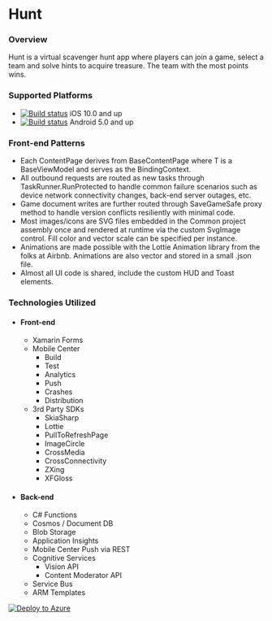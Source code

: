 # Hunt

### Overview
Hunt is a virtual scavenger hunt app where players can join a game, select a team and solve hints to acquire treasure. The team with the most points wins.


### Supported Platforms
* [![Build status](https://build.mobile.azure.com/v0.1/apps/e282924c-141c-4f66-8575-093291d8b5c1/branches/master/badge)](https://mobile.azure.com) iOS 10.0 and up
* [![Build status](https://build.mobile.azure.com/v0.1/apps/61439d5f-9b86-461b-8128-738730c45b6b/branches/master/badge)](https://mobile.azure.com) Android 5.0 and up


### Front-end Patterns
* Each ContentPage derives from BaseContentPage<T> where T is a BaseViewModel and serves as the BindingContext.
* All outbound requests are routed as new tasks through TaskRunner.RunProtected to handle common failure scenarios such as device network connectivity changes, back-end server outages, etc.
* Game document writes are further routed through SaveGameSafe proxy method to handle version conflicts resiliently with minimal code.
* Most images/icons are SVG files embedded in the Common project assembly once and rendered at runtime via the custom SvgImage control. Fill color and vector scale can be specified per instance.
* Animations are made possible with the Lottie Animation library from the folks at Airbnb. Animations are also vector and stored in a small .json file.
* Almost all UI code is shared, include the custom HUD and Toast elements.

### Technologies Utilized
* #### Front-end
  * Xamarin Forms
  * Mobile Center
    * Build
    * Test
    * Analytics
    * Push
    * Crashes
    * Distribution
  * 3rd Party SDKs
    * SkiaSharp
    * Lottie
    * PullToRefreshPage
    * ImageCircle
    * CrossMedia
    * CrossConnectivity
    * ZXing
    * XFGloss
    
* #### Back-end
  * C# Functions
  * Cosmos / Document DB
  * Blob Storage
  * Application Insights
  * Mobile Center Push via REST
  * Cognitive Services
    * Vision API
    * Content Moderator API
  * Service Bus
  * ARM Templates


[![Deploy to Azure](https://azuredeploy.net/deploybutton.png)](https://azuredeploy.net/)
